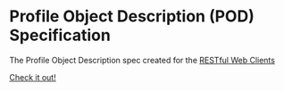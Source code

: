 # Profile Object Description (POD) Specification

The Profile Object Description spec created for the [RESTful Web Clients](http://g.mamund.com/rwcbook)

[Check it out!](http://rwcbook.github.io/pod-spec/)
